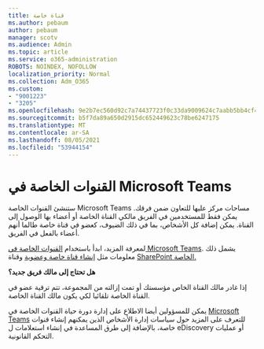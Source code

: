 ```yaml
---
title: قناة خاصة
ms.author: pebaum
author: pebaum
manager: scotv
ms.audience: Admin
ms.topic: article
ms.service: o365-administration
ROBOTS: NOINDEX, NOFOLLOW
localization_priority: Normal
ms.collection: Adm_O365
ms.custom:
- "9001223"
- "3205"
ms.openlocfilehash: 9e2b7ec560d92c7a74437723f0c33da9009624c7aabb5bb4cf4b3906d916051a
ms.sourcegitcommit: b5f7da89a650d2915dc652449623c78be6247175
ms.translationtype: MT
ms.contentlocale: ar-SA
ms.lasthandoff: 08/05/2021
ms.locfileid: "53944154"
---
```

# <a name="private-channels-in-microsoft-teams"></a>القنوات الخاصة في Microsoft Teams

ستنشئ القنوات الخاصة Microsoft Teams مساحات مركز عليها للتعاون ضمن فرقك. يمكن فقط للمستخدمين في الفريق مالكي القناة الخاصة أو أعضاء بها الوصول إلى القناة. يمكن إضافة كل الأشخاص، بما في ذلك الضيوف، كعضو في قناة خاصة طالما أنهم أعضاء بالفعل في الفريق.

لمعرفة المزيد، ابدأ باستخدام [القنوات الخاصة في Microsoft Teams](https://docs.microsoft.com/MicrosoftTeams/private-channels). يشمل ذلك معلومات مثل [إنشاء قناة خاصة وعضوية](https://docs.microsoft.com/MicrosoftTeams/private-channels#private-channel-creation-and-membership) وقناة [SharePoint الخاصة.](https://docs.microsoft.com/MicrosoftTeams/private-channels#private-channel-sharepoint-sites)

**هل تحتاج إلى مالك فريق جديد؟**

إذا غادر مالك القناة الخاص مؤسستك أو تمت إزالته من المجموعة، تتم ترقية عضو في القناة الخاصة تلقائيا لكي يكون مالك القناة الخاصة.

يمكن للمسؤولين أيضا الاطلاع على إدارة دورة حياة القنوات الخاصة في [Microsoft Teams](https://docs.microsoft.com/MicrosoftTeams/private-channels-life-cycle-management) للتعرف على المزيد حول سياسات إدارة الأشخاص الذين يمكنهم إنشاء قنوات خاصة، بالإضافة إلى طرق المساعدة في إنشاء استعلامات ل eDiscovery أو عمليات التحكم القانونية.
